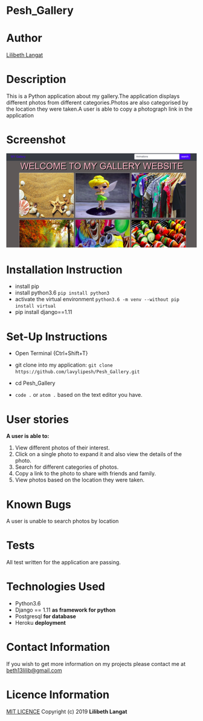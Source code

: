 # Pesh_Gallery
# Author
[Lilibeth Langat](https://github.com/lavylipesh/Pesh_Gallery)
# Description
This is a Python application about my gallery.The application displays different photos from different categories.Photos are also categorised by the location they were taken.A user is able to copy a photograph link in the application
# Screenshot
 <img src="https://github.com/lavylipesh/Pesh_Gallery/blob/master/static/photos/gallery.png" width="1000">

# Installation Instruction
* install pip
* install python3.6 ```pip install python3```
* activate the virtual environment ```python3.6 -m venv --without pip install virtual```
* pip install django==1.11

# Set-Up Instructions
* Open Terminal {Ctrl+Shift+T}

* git clone into my application: ```git clone https://github.com/lavylipesh/Pesh_Gallery.git```


* cd Pesh_Gallery

* ```code .``` or ```atom .``` based on the text editor you have.

# User stories
**A user is able to:**
1. View different photos of their interest.
2. Click on a single photo to expand it and also view the details of the photo. 
3. Search for different categories of photos. 
4. Copy a link to the photo to share with friends and family.
5. View photos based on the location they were taken.
# Known Bugs
A user is unable to search photos by location
# Tests
All test written for the application are passing.

# Technologies Used
* Python3.6
* Django == 1.11 **as framework for python**
* Postgresql **for database**
* Heroku **deployment**

# Contact Information
If you wish to get more information on my projects please contact me at beth13lilib@gmail.com

# Licence Information
[MIT LICENCE](https://github.com/lavylipesh/Pesh_Gallery/blob/master/LICENCE)
Copyright (c) 2019 **Lilibeth Langat**
